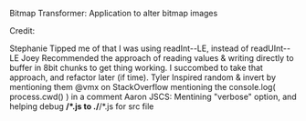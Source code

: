 Bitmap Transformer: Application to alter bitmap images


Credit:

Stephanie
  Tipped me of that I was using readInt--LE, instead of readUInt--LE
Joey
  Recommended the approach of reading values & writing directly to buffer in 8bit chunks to get thing working.
    I succombed to take that approach, and refactor later (if time).
Tyler
  Inspired random & invert by mentioning them
@vmx on StackOverflow
  mentioning the console.log( process.cwd() ) in a comment
Aaron
  JSCS: Mentining "verbose" option, and helping debug **/*.js to ./**/*.js for src file
